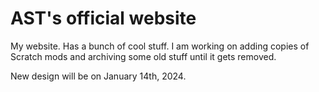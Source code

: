 # AST's official website
My website. Has a bunch of cool stuff. I am working on adding copies of Scratch mods and archiving some old stuff until it gets removed.

New design will be on January 14th, 2024.

